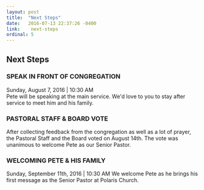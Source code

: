 ```yaml
---
layout: post
title:  "Next Steps"
date:   2016-07-13 22:37:26 -0400
link:    next-steps
ordinal: 5
---
```


## Next Steps

### SPEAK IN FRONT OF CONGREGATION
Sunday, August 7, 2016 | 10:30 AM  
Pete will be speaking at the main service. We'd love to you to stay after service to meet him and his family. 


### PASTORAL STAFF & BOARD VOTE
After collecting feedback from the congregation as well as a lot of prayer, the Pastoral Staff and the Board voted on August 14th. The vote was unanimous to welcome Pete as our Senior Pastor. 

### WELCOMING PETE & HIS FAMILY
Sunday, September 11th, 2016 | 10:30 AM
We welcome Pete as he brings his first message as the Senior Pastor at Polaris Church.